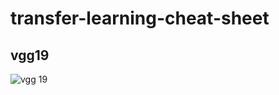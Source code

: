 # transfer-learning-cheat-sheet
 
## vgg19
![vgg 19](https://github.com/Manodeepray/transfer-learning-cheat-sheet/assets/127145195/96215e2b-ff54-428d-a275-8ae7f964851b)

